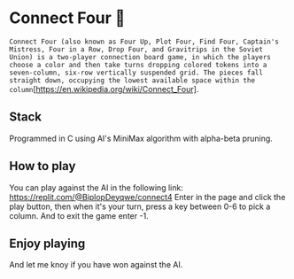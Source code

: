 # Connect Four :robot:

`Connect Four (also known as Four Up, Plot Four, Find Four, Captain's Mistress, Four in a Row, Drop Four, and Gravitrips in the Soviet Union) is a two-player connection board game, in which the players choose a color and then take turns dropping colored tokens into a seven-column, six-row vertically suspended grid. The pieces fall straight down, occupying the lowest available space within the column`[https://en.wikipedia.org/wiki/Connect_Four].

## Stack
Programmed in C using AI's MiniMax algorithm with alpha-beta pruning.

## How to play
You can play against the AI in the following link: https://replit.com/@BiplopDeyqwe/connect4
Enter in the page and click the play button, then when it's your turn, press a key between 0-6 to pick a column.
And to exit the game enter -1.

## Enjoy playing 
And let me knoy if you have won against the AI.
